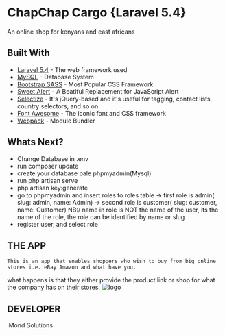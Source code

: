 # ChapChap Cargo {Laravel 5.4}

An online shop for kenyans and east africans

## Built With

* [Laravel 5.4](laravel.com) - The web framework used
* [MySQL](mysql.com) - Database System
* [Bootstrap SASS](https://rubygems.org/gems/bootstrap-sass) - Most Popular CSS Framework
* [Sweet Alert](http://t4t5.github.io/sweetalert/) - A Beatiful Replacement for JavaScript Alert
* [Selectize](http://selectize.github.io/selectize.js/) - It's jQuery-based and it's useful for tagging, contact lists, country selectors, and so on.
* [Font Awesome](fontawesome.io) - The iconic font and CSS framework
* [Webpack](https://webpack.github.io/) - Module Bundler

## Whats Next?

* Change Database in .env
* run composer update
* create your database pale phpmyadmin(Mysql)
* run php artisan serve
* php artisan key:generate
* go to phpmyadmin and insert roles to roles table
    -> first role is admin( slug: admin, name: Admin)
    -> second role is customer( slug: customer, name: Customer)
    NB:/ name in role is NOT the name of the user, its the name of the role, the role can be identified by name or slug
* register user, and select role

## THE APP
    This is an app that enables shoppers who wish to buy from big online 
    stores i.e. eBay Amazon and what have you. 
what happens is that they either provide the product link or shop for what the company has on their stores.
![logo](https://user-images.githubusercontent.com/18287294/31178228-0ae98500-a921-11e7-8ce6-a0768e5fa1ad.jpeg)
## DEVELOPER
iMond Solutions
